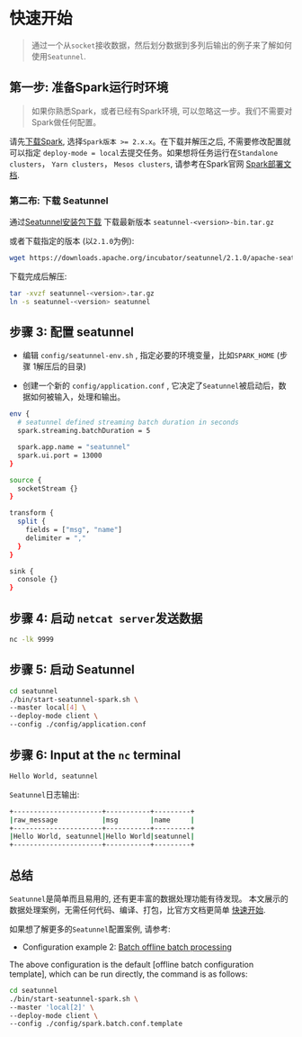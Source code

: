 # 快速开始

> 通过一个从`socket`接收数据，然后划分数据到多列后输出的例子来了解如何使用`Seatunnel`.

## 第一步: 准备Spark运行时环境

> 如果你熟悉Spark，或者已经有Spark环境, 可以忽略这一步。我们不需要对Spark做任何配置。

请先[下载Spark](https://spark.apache.org/downloads.html), 选择`Spark版本 >= 2.x.x`。在下载并解压之后, 不需要修改配置就可以指定 `deploy-mode = local`去提交任务。如果想将任务运行在`Standalone clusters`， `Yarn clusters`， `Mesos clusters`, 请参考在Spark官网 [Spark部署文档](https://spark.apache.org/docs/latest/cluster-overview.html).

### 第二布: 下载 Seatunnel

通过[Seatunnel安装包下载](https://seatunnel.apache.org/download) 下载最新版本 `seatunnel-<version>-bin.tar.gz`

或者下载指定的版本 (以`2.1.0`为例):

```bash
wget https://downloads.apache.org/incubator/seatunnel/2.1.0/apache-seatunnel-incubating-2.1.0-bin.tar.gz -O seatunnel-2.1.0.tar.gz
```

下载完成后解压:

```bash
tar -xvzf seatunnel-<version>.tar.gz
ln -s seatunnel-<version> seatunnel
```

## 步骤 3: 配置 seatunnel

- 编辑 `config/seatunnel-env.sh` , 指定必要的环境变量，比如`SPARK_HOME` (步骤 1解压后的目录)

- 创建一个新的 `config/application.conf` , 它决定了`Seatunnel`被启动后，数据如何被输入，处理和输出。

```bash
env {
  # seatunnel defined streaming batch duration in seconds
  spark.streaming.batchDuration = 5

  spark.app.name = "seatunnel"
  spark.ui.port = 13000
}

source {
  socketStream {}
}

transform {
  split {
    fields = ["msg", "name"]
    delimiter = ","
  }
}

sink {
  console {}
}
```

## 步骤 4: 启动 `netcat server`发送数据

```bash
nc -lk 9999
```

## 步骤 5: 启动 Seatunnel

```bash
cd seatunnel
./bin/start-seatunnel-spark.sh \
--master local[4] \
--deploy-mode client \
--config ./config/application.conf
```

## 步骤 6: Input at the `nc` terminal

```bash
Hello World, seatunnel
```

`Seatunnel`日志输出:

```bash
+----------------------+-----------+---------+
|raw_message           |msg        |name     |
+----------------------+-----------+---------+
|Hello World, seatunnel|Hello World|seatunnel|
+----------------------+-----------+---------+
```

## 总结

`Seatunnel`是简单而且易用的, 还有更丰富的数据处理功能有待发现。 本文展示的数据处理案例，无需任何代码、编译、打包，比官方文档更简单 [快速开始](https://spark.apache.org/docs/latest/streaming-programming-guide.html#a-quick-example).

如果想了解更多的`Seatunnel`配置案例, 请参考:

- Configuration example 2: [Batch offline batch processing](https://github.com/apache/incubator-seatunnel/blob/dev/config/spark.batch.conf.template)

The above configuration is the default [offline batch configuration template], which can be run directly, the command is as follows:

```bash
cd seatunnel
./bin/start-seatunnel-spark.sh \
--master 'local[2]' \
--deploy-mode client \
--config ./config/spark.batch.conf.template
```
